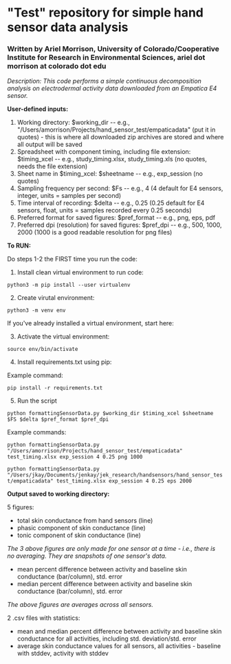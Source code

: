 
# "Test" repository for simple hand sensor data analysis
### Written by Ariel Morrison, University of Colorado/Cooperative Institute for Research in Environmental Sciences, ariel dot morrison at colorado dot edu

*Description: This code performs a simple continuous decomposition analysis on electrodermal activity data downloaded from an Empatica E4 sensor.*

**User-defined inputs:**
1. Working directory: $working_dir  --  e.g., "/Users/amorrison/Projects/hand_sensor_test/empaticadata" (put it in quotes) - this is where all downloaded zip archives are stored and where all output will be saved
2. Spreadsheet with component timing, including file extension: $timing_xcel -- e.g., study_timing.xlsx, study_timing.xls (no quotes, needs the file extension)
3. Sheet name in $timing_xcel: $sheetname -- e.g., exp_session (no quotes)
4. Sampling frequency per second: $Fs  --  e.g., 4 (4 default for E4 sensors, integer, units = samples per second)
5. Time interval of recording: $delta  --  e.g., 0.25 (0.25 default for E4 sensors, float, units = samples recorded every 0.25 seconds)
6. Preferred format for saved figures: $pref_format -- e.g., png, eps, pdf
7. Preferred dpi (resolution) for saved figures: $pref_dpi -- e.g., 500, 1000, 2000 (1000 is a good readable resolution for png files)


**To RUN:**

Do steps 1-2 the FIRST time you run the code:

1) Install clean virtual environment to run code:

`python3 -m pip install --user virtualenv`


2) Create virutal environment:

`python3 -m venv env`


If you've already installed a virtual environment, start here:

3) Activate the virtual environment:

`source env/bin/activate`


4) Install requirements.txt using pip:

Example command:

`pip install -r requirements.txt`


5) Run the script

`python formattingSensorData.py $working_dir $timing_xcel $sheetname $FS $delta $pref_format $pref_dpi`


Example commands:

`python formattingSensorData.py "/Users/amorrison/Projects/hand_sensor_test/empaticadata" test_timing.xlsx exp_session 4 0.25 png 1000`


`python formattingSensorData.py "/Users/jkay/Documents/jenkay/jek_research/handsensors/hand_sensor_test/empaticadata" test_timing.xlsx exp_session 4 0.25 eps 2000`


**Output saved to working directory:**

5 figures:
- total skin conductance from hand sensors (line)
- phasic component of skin conductance (line)
- tonic component of skin conductance (line)

*The 3 above figures are only made for one sensor at a time - i.e., there is no averaging. They are snapshots of one sensor's data.*

- mean percent difference between activity and baseline skin conductance (bar/column), std. error
- median percent difference between activity and baseline skin conductance (bar/column), std. error

*The above figures are averages across all sensors.*


2 .csv files with statistics:
- mean and median percent difference between activity and baseline skin conductance for all activities, including std. deviation/std. error
- average skin conductance values for all sensors, all activities - baseline with stddev, activity with stddev
